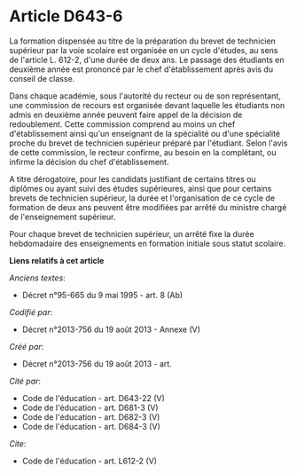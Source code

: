 # Article D643-6

La formation dispensée au titre de la préparation du brevet de technicien supérieur par la voie scolaire est organisée en un
cycle d'études, au sens de l'article L. 612-2, d'une durée de deux ans. Le passage des étudiants en deuxième année est
prononcé par le chef d'établissement après avis du conseil de classe. 

Dans chaque académie, sous l'autorité du recteur ou de son représentant, une commission de recours est organisée devant
laquelle les étudiants non admis en deuxième année peuvent faire appel de la décision de redoublement. Cette commission
comprend au moins un chef d'établissement ainsi qu'un enseignant de la spécialité ou d'une spécialité proche du brevet de
technicien supérieur préparé par l'étudiant. Selon l'avis de cette commission, le recteur confirme, au besoin en la
complétant, ou infirme la décision du chef d'établissement. 

A titre dérogatoire, pour les candidats justifiant de certains titres ou diplômes ou ayant suivi des études supérieures,
ainsi que pour certains brevets de technicien supérieur, la durée et l'organisation de ce cycle de formation de deux ans
peuvent être modifiées par arrêté du ministre chargé de l'enseignement supérieur. 

Pour chaque brevet de technicien supérieur, un arrêté fixe la durée hebdomadaire des enseignements en formation initiale sous
statut scolaire.

**Liens relatifs à cet article**

_Anciens textes_:

  - Décret n°95-665 du 9 mai 1995 - art. 8 (Ab)

_Codifié par_:

  - Décret n°2013-756 du 19 août 2013 -  Annexe (V)

_Créé par_:

  - Décret n°2013-756 du 19 août 2013 - art.

_Cité par_:

  - Code de l'éducation - art. D643-22 (V)
  - Code de l'éducation - art. D681-3 (V)
  - Code de l'éducation - art. D682-3 (V)
  - Code de l'éducation - art. D684-3 (V)

_Cite_:

  - Code de l'éducation - art. L612-2 (V)
